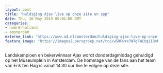 ```yaml
---
layout: post
title: "Huldiging Ajax live op onze site en app"
date: Thu, 16 May 2019 06:01:00 GMT
categories: 
- noord-holland 
- amsterdam 
externe_link: "https://www.ad.nl/amsterdam/huldiging-ajax-live-op-onze-site-en-app~a20914a6/"
feature_image: "https://images2.persgroep.net/rcs/w5RFwrx7W7gFWCUgiIRvMcAefEc/diocontent/148520446/_fitwidth/400/?appId=21791a8992982cd8da851550a453bd7f&quality=0.7"
---
```


Landskampioen en bekerwinnaar Ajax wordt donderdagmiddag gehuldigd op het Museumplein in Amsterdam. De hommage van de fans aan het team van Erik ten Hag is vanaf 14.30 uur live te volgen op deze site.
